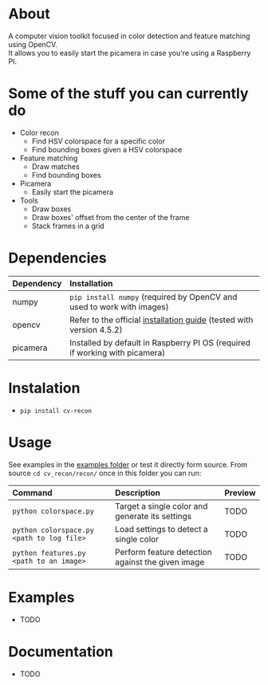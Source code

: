 # About
A computer vision toolkit focused in color detection and feature matching using OpenCV.  
It allows you to easily start the picamera in case you're using a Raspberry PI.  

# Some of the stuff you can currently do
- Color recon
	- Find HSV colorspace for a specific color
	- Find bounding boxes given a HSV colorspace
- Feature matching
	- Draw matches
	- Find bounding boxes
- Picamera
	- Easily start the picamera
- Tools
	- Draw boxes
	- Draw boxes' offset from the center of the frame
	- Stack frames in a grid

# Dependencies
| Dependency	| Installation																																|
| :- 					| :- 																																					|
| numpy				| `pip install numpy` (required by OpenCV and used to work with images)				|
| opencv			| Refer to the official [installation guide][1] (tested with version 4.5.2)		|
| picamera		| Installed by default in Raspberry PI OS (required if working with picamera)	|

# Instalation
- `pip install cv-recon`

# Usage
See examples in the [examples folder][2] or test it directly form source.   From source `cd cv_recon/recon/` once in this folder you can run:  

| Command 																	| Description 																			| Preview |
| :- 																				| :- 																								| :- 			|
| `python colorspace.py` 										| Target a single color and generate its settings 	| TODO 		|
| `python colorspace.py <path to log file>` | Load settings to detect a single color 						| TODO 		|
| `python features.py <path to an image>` 	| Perform feature detection against the given image | TODO 		|

# Examples
- TODO

# Documentation
- TODO

[1]:https://docs.opencv.org/4.5.2/da/df6/tutorial_py_table_of_contents_setup.html
[2]:https://github.com/AguilarLagunasArturo/cv-recon/tree/main/examples
